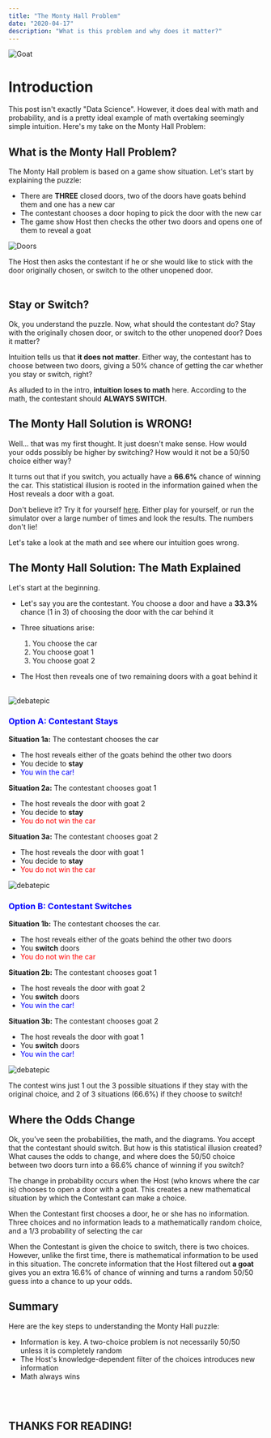 ```yaml
---
title: "The Monty Hall Problem"
date: "2020-04-17"
description: "What is this problem and why does it matter?"
---
```

![](/Plots/MontyHallgoat.jpg "Goat")  
<h1> Introduction </h1>

This post isn't exactly "Data Science". However, it does deal with math and probability, and is a pretty ideal example of math overtaking seemingly simple intuition. Here's my take on the Monty Hall Problem:



## What is the Monty Hall Problem?

The Monty Hall problem is based on a game show situation. Let's start by explaining the puzzle:

- There are **THREE** closed doors, two of the doors have goats behind them and one has a new car
- The contestant chooses a door hoping to pick the door with the new car
- The game show Host then checks the other two doors and opens one of them to reveal a goat

![Doors](/Plots/MontyHalldoors.jpg "Doors")  

The Host then asks the contestant if he or she would like to stick with the door originally chosen, or switch to the other unopened door.
<br><br/>


## Stay or Switch?

Ok, you understand the puzzle. Now, what should the contestant do? Stay with the originally chosen door, or switch to the other unopened door? Does it matter?

Intuition tells us that **it does not matter**. Either way, the contestant has to choose between two doors, giving a 50% chance of getting the car whether you stay or switch, right? 

As alluded to in the intro, **intuition loses to math** here. According to the math, the contestant should **ALWAYS SWITCH**.

## The Monty Hall Solution is WRONG!

Well... that was my first thought. It just doesn't make sense. How would your odds possibly be higher by switching? How would it not be a 50/50 choice either way?

It turns out that if you switch, you actually have a **66.6%** chance of winning the car. This statistical illusion is rooted in the information gained when the Host reveals a door with a goat.

Don't believe it? Try it for yourself [here](https://www.mathwarehouse.com/monty-hall-simulation-online/). Either play for yourself, or run the simulator over a large number of times and look the results. The numbers don't lie!

Let's take a look at the math and see where our intuition goes wrong.

## The Monty Hall Solution: The Math Explained

Let's start at the beginning.

- Let's say you are the contestant. You choose a door and have a **33.3%** chance (1 in 3) of choosing the door with the car behind it

- Three situations arise:
    1) You choose the car
    2) You choose goat 1
    3) You choose goat 2

- The Host then reveals one of two remaining doors with a goat behind it
<br><br/>

![debatepic](/Plots/MontyHallexample.png "Logo Title Text 1")  

### <span style="color:blue">Option A: Contestant **Stays**</span>

**Situation 1a:** The contestant chooses the car

- The host reveals either of the goats behind the other two doors
- You decide to **stay**
- <span style="color:blue">You win the car!</span>

**Situation 2a:** The contestant chooses goat 1

- The host reveals the door with goat 2
- You decide to **stay**
- <span style="color:red">You do not win the car</span>

**Situation 3a:** The contestant chooses goat 2

- The host reveals the door with goat 1
- You decide to **stay**
- <span style="color:red">You do not win the car</span>

![debatepic](/Plots/MontyHallstay.png "Logo Title Text 1")  

### <span style="color:blue">Option B: Contestant **Switches**</span>

**Situation 1b:** The contestant chooses the car. 

- The host reveals either of the goats behind the other two doors
- You **switch** doors
- <span style="color:red">You do not win the car</span>

**Situation 2b:** The contestant chooses goat 1

- The host reveals the door with goat 2
- You **switch** doors
- <span style="color:blue">You win the car!</span>


**Situation 3b:** The contestant chooses goat 2

- The host reveals the door with goat 1
- You **switch** doors
- <span style="color:blue">You win the car!</span>

![debatepic](/Plots/MontyHallswitch.png "Logo Title Text 1")  

The contest wins just 1 out the 3 possible situations if they stay with the original choice, and 2 of 3 situations (66.6%) if they choose to switch! 

## Where the Odds Change

Ok, you've seen the probabilities, the math, and the diagrams. You accept that the contestant should switch. But how is this statistical illusion created? What causes the odds to change, and where does the 50/50 choice between two doors turn into a 66.6% chance of winning if you switch?

The change in probability occurs when the Host (who knows where the car is) chooses to open a door with a goat. This creates a new mathematical situation by which the Contestant can make a choice.

When the Contestant first chooses a door, he or she has no information. Three choices and no information leads to a mathematically random choice, and a 1/3 probability of selecting the car

When the Contestant is given the choice to switch, there is two choices. However, unlike the first time, there is mathematical information to be used in this situation. The concrete information that the Host filtered out **a goat** gives you an extra 16.6% of chance of winning and turns a random 50/50 guess into a chance to up your odds.

## Summary

Here are the key steps to understanding the Monty Hall puzzle:

- Information is key. A two-choice problem is not necessarily 50/50 unless it is completely random
- The Host's knowledge-dependent filter of the choices introduces new information
- Math always wins


<br><br/>
## THANKS FOR READING!



